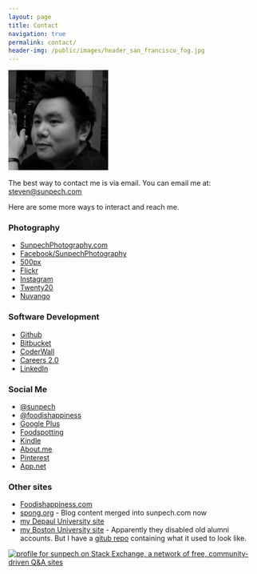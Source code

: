 ```yaml
---
layout: page
title: Contact
navigation: true
permalink: contact/
header-img: /public/images/header_san_francisco_fog.jpg
---
```


![Steven at Al Majis](/public/images/sunpech_almajis.jpg)

The best way to contact me is via email. You can email me at: <a href="mailto:&#115;&#116;&#101;&#118;&#101;&#110;&#064;&#115;&#117;&#110;&#112;&#101;&#099;&#104;&#046;&#099;&#111;&#109;">&#115;&#116;&#101;&#118;&#101;&#110;&#064;&#115;&#117;&#110;&#112;&#101;&#099;&#104;&#046;&#099;&#111;&#109;</a>

Here are some more ways to interact and reach me.

### Photography

* [SunpechPhotography.com](http://sunpechphotography.com)
* [Facebook/SunpechPhotography](https://www.facebook.com/SunpechPhotography)
* [500px](http://500px.com/sunpech)
* [Flickr](http://www.flickr.com/photos/sunpech/sets/)
* [Instagram](http://instagram.com/sunpechphoto)
* [Twenty20](http://twenty20.com/sunpech)
* [Nuvango](http://nuvango.com/sunpech)

### Software Development

* [Github](http://github.com/sunpech)
* [Bitbucket](http://bitbucket.org/sunpech)
* [CoderWall](https://coderwall.com/sunpech)
* [Careers 2.0](http://careers.stackoverflow.com/sunpech)
* [LinkedIn](http://www.linkedin.com/in/sunpech)

### Social Me

* [@sunpech](http://www.twitter.com/sunpech)
* [@foodishappiness](http://www.twitter.com/foodishappiness)
* [Google Plus](http://plus.google.com/+StevenSuwatanapongched)
* [Foodspotting](http://www.foodspotting.com/foodishappiness)
* [Kindle](https://kindle.amazon.com/profile/S--Suwatanapongched/1869189)
* [About.me](http://about.me/sunpech)
* [Pinterest](http://pinterest.com/sunpech/)
* [App.net](https://alpha.app.net/sunpech)

### Other sites

* [Foodishappiness.com](http://www.foodishappiness.com/)
* [spong.org](http://spong.org/) - Blog content merged into sunpech.com now
* [my Depaul University site](http://students.depaul.edu/~ssuwatan/)
* [my Boston University site](http://cs-people.bu.edu/spong) - Apparently they disabled old alumni accounts. But I have a [gitub repo](https://github.com/sunpech/boston_university_website) containing what it used to look like.

<a href="http://stackexchange.com/users/4349f7c113214976ac971c2fb0982336"><img alt="profile for sunpech on Stack Exchange, a network of free, community-driven Q&amp;A sites" src="http://stackexchange.com/users/flair/4349f7c113214976ac971c2fb0982336.png" height="58" title="profile for sunpech on Stack Exchange, a network of free, community-driven Q&amp;A sites" width="208" /></a>
